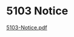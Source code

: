 # 5103 Notice

[5103-Notice.pdf](https://github.com/department-of-veterans-affairs/va.gov-team/files/15180776/5103-Notice.pdf)
